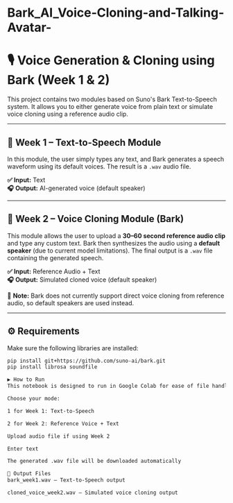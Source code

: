 # Bark_AI_Voice-Cloning-and-Talking-Avatar-
# 🎙️ Voice Generation & Cloning using Bark (Week 1 & 2)

This project contains two modules based on Suno's Bark Text-to-Speech system. It allows you to either generate voice from plain text or simulate voice cloning using a reference audio clip.

---

## 🔹 Week 1 – Text-to-Speech Module

In this module, the user simply types any text, and Bark generates a speech waveform using its default voices. The result is a `.wav` audio file.

**✅ Input:** Text  
**🎧 Output:** AI-generated voice (default speaker)

---

## 🔹 Week 2 – Voice Cloning Module (Bark)

This module allows the user to upload a **30–60 second reference audio clip** and type any custom text. Bark then synthesizes the audio using a **default speaker** (due to current model limitations). The final output is a `.wav` file containing the generated speech.

**✅ Input:** Reference Audio + Text  
**🎧 Output:** Simulated cloned voice (default speaker)

📎 **Note:** Bark does not currently support direct voice cloning from reference audio, so default speakers are used instead.

---

## ⚙️ Requirements

Make sure the following libraries are installed:

```bash
pip install git+https://github.com/suno-ai/bark.git
pip install librosa soundfile

▶️ How to Run
This notebook is designed to run in Google Colab for ease of file handling and playback.

Choose your mode:

1 for Week 1: Text-to-Speech

2 for Week 2: Reference Voice + Text

Upload audio file if using Week 2

Enter text

The generated .wav file will be downloaded automatically

📁 Output Files
bark_week1.wav – Text-to-Speech output

cloned_voice_week2.wav – Simulated voice cloning output


